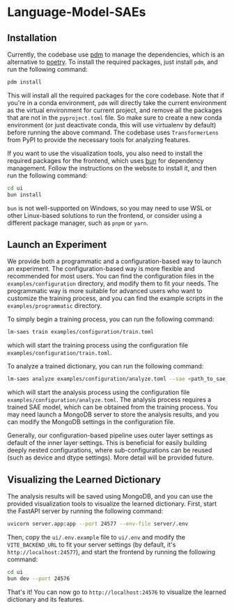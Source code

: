# Language-Model-SAEs

## Installation

Currently, the codebase use [pdm](https://pdm-project.org/) to manage the dependencies, which is an alternative to [poetry](https://python-poetry.org/). To install the required packages, just install `pdm`, and run the following command:

```bash
pdm install
```

This will install all the required packages for the core codebase. Note that if you're in a conda environment, `pdm` will directly take the current environment as the virtual environment for current project, and remove all the packages that are not in the `pyproject.toml` file. So make sure to create a new conda environment (or just deactivate conda, this will use virtualenv by default) before running the above command. The codebase uses `TransformerLens` from PyPI to provide the necessary tools for analyzing features.

If you want to use the visualization tools, you also need to install the required packages for the frontend, which uses [bun](https://bun.sh/) for dependency management. Follow the instructions on the website to install it, and then run the following command:

```bash
cd ui
bun install
```

`bun` is not well-supported on Windows, so you may need to use WSL or other Linux-based solutions to run the frontend, or consider using a different package manager, such as `pnpm` or `yarn`.

## Launch an Experiment

We provide both a programmatic and a configuration-based way to launch an experiment. The configuration-based way is more flexible and recommended for most users. You can find the configuration files in the `examples/configuration` directory, and modify them to fit your needs. The programmatic way is more suitable for advanced users who want to customize the training process, and you can find the example scripts in the `examples/programmatic` directory.

To simply begin a training process, you can run the following command:

```bash
lm-saes train examples/configuration/train.toml
```

which will start the training process using the configuration file `examples/configuration/train.toml`.

To analyze a trained dictionary, you can run the following command:

```bash
lm-saes analyze examples/configuration/analyze.toml --sae <path_to_sae_model>
```

which will start the analysis process using the configuration file `examples/configuration/analyze.toml`. The analysis process requires a trained SAE model, which can be obtained from the training process. You may need launch a MongoDB server to store the analysis results, and you can modify the MongoDB settings in the configuration file.

Generally, our configuration-based pipeline uses outer layer settings as default of the inner layer settings. This is beneficial for easily building deeply nested configurations, where sub-configurations can be reused (such as device and dtype settings). More detail will be provided future.

## Visualizing the Learned Dictionary

The analysis results will be saved using MongoDB, and you can use the provided visualization tools to visualize the learned dictionary. First, start the FastAPI server by running the following command:

```bash
uvicorn server.app:app --port 24577 --env-file server/.env
```

Then, copy the `ui/.env.example` file to `ui/.env` and modify the `VITE_BACKEND_URL` to fit your server settings (by default, it's `http://localhost:24577`), and start the frontend by running the following command:

```bash
cd ui
bun dev --port 24576
```

That's it! You can now go to `http://localhost:24576` to visualize the learned dictionary and its features.